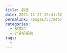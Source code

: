 ```yaml
---
title: 前言
date: 2021-11-27 19:41:52
permalink: /pages/5c7a4b/
categories:
  - 基本功
  - 计算机系统
tags:
  - 
---
```

